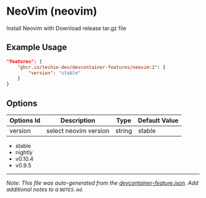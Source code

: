 
# NeoVim (neovim)

Install Neovim with Download release tar.gz file

## Example Usage

```json
"features": {
    "ghcr.io/techio-dev/devcontainer-features/neovim:1": {
        "version": "stable"
    }
}
```

## Options

| Options Id | Description | Type | Default Value |
|-----|-----|-----|-----|
| version | select neovim version | string | stable |

- stable
- nightly
- v0.10.4
- v0.9.5

---

_Note: This file was auto-generated from the [devcontainer-feature.json](https://github.com/devcontainers/feature-starter/blob/main/src/hello/devcontainer-feature.json).  Add additional notes to a `NOTES.md`._
